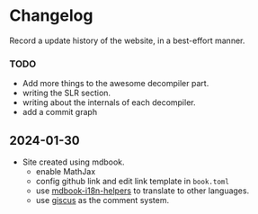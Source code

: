 # Changelog

Record a update history of the website, in a best-effort manner.

### TODO

- Add more things to the awesome decompiler part.
- writing the SLR section.
- writing about the internals of each decompiler.
- add a commit graph

## 2024-01-30

- Site created using mdbook.
  - enable MathJax
  - config github link and edit link template in `book.toml`
  - use [mdbook-i18n-helpers](https://github.com/google/mdbook-i18n-helpers/blob/main/i18n-helpers/USAGE.md) to translate to other languages.
  - use [giscus](https://github.com/giscus/giscus) as the comment system.
